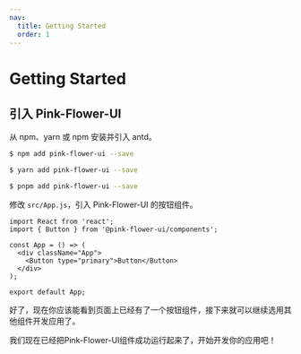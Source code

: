 ```yaml
---
nav:
  title: Getting Started
  order: 1
---
```


# Getting Started

## 引入 Pink-Flower-UI

从 npm、yarn 或 npm 安装并引入 antd。

```bash
$ npm add pink-flower-ui --save

$ yarn add pink-flower-ui --save

$ pnpm add pink-flower-ui --save
```

修改 `src/App.js`，引入 Pink-Flower-UI 的按钮组件。

```tsx
import React from 'react';
import { Button } from '@pink-flower-ui/components';

const App = () => (
  <div className="App">
    <Button type="primary">Button</Button>
  </div>
);

export default App;
```

好了，现在你应该能看到页面上已经有了一个按钮组件，接下来就可以继续选用其他组件开发应用了。

我们现在已经把Pink-Flower-UI组件成功运行起来了，开始开发你的应用吧！

